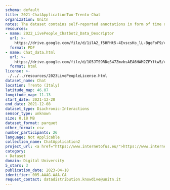 ```yaml
---
schema: default
title: 2021-ChatApplicationTwo-Trento-Chat
organization: Unitn
notes: The dataset contains self-reported annotations in form of time diaries, provided by the participants every half hour. The dataset was collected as part of the WeNet project, a Horizon 2020 funded project that aims at developing a diversity-aware, machine-mediated paradigm for social interactions.
resources:
- name: 2022_LivePeople_Chatbot2_Data_Descriptor
  url: >-
    https://drive.google.com/file/d/1ilA2_f5HPHt5-4EvscsKo_lL-BgeFoF9/view?usp=sharing
  format: PDF
- name: Chat_data.html
  url: >-
    https://drive.google.com/file/d/1O5JTS9RDqS47ZmvbsAEA6HAM2ZFYftw5/view?usp=sharing
  format: html
license: >-
 ./../../resources/2023LivePeopleLicense.html
dataset_name: Chat
location: Trento (Italy)
latitude_map: 46.07
longitude_map: 11.13
start_date: 2021-12-20
end_date: 2021-12-08
dataset_type: Diachronic-Interactions
sensor_type: unknown
size: 0.18 MB
dataset_format: parquet
other_format: csv
number_participants: 26
language: Not Applicable
collection_name: ChatApplication2
project_url: <a href="https://www.internetofus.eu/">https://www.internetofus.eu/</a>
category:
- Dataset
domain: Digital University
5_stars: 3
publication_date: 2023-04-18
identifier: 005.AAAG.AAA.CA
request_contact: datadistribution.knowdive@unitn.it
---
```



